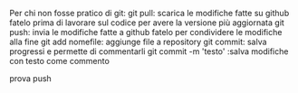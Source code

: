 Per chi non fosse pratico di git:
git pull: scarica le modifiche fatte su github
fatelo prima di lavorare sul codice per avere la versione più aggiornata
git push: invia le modifiche fatte a github
fatelo per condividere le modifiche alla fine
git add nomefile: aggiunge file a repository
git commit: salva progressi e permette di commentarli 
git commit -m 'testo' :salva modifiche con testo come commento



prova push
